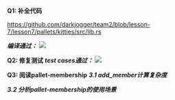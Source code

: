 **Q1: 补全代码**

https://github.com/darkjogger/team2/blob/lesson-7/lesson7/pallets/kitties/src/lib.rs

***编译通过：***
![](https://github.com/darkjogger/team2/blob/lesson-7/lesson7/compiled.png)

**Q2: 修复测试**
***test cases通过：***
![](https://github.com/darkjogger/team2/blob/lesson-7/lesson7/tests%20passed.png)


**Q3: 阅读pallet-membership**
***3.1 add_member计算复杂度***

***3.2 分析pallet-membership的使用场景***